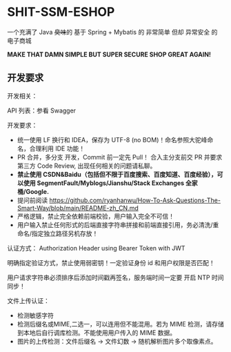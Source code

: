 # SHIT-SSM-ESHOP

一个充满了 Java <del>臭味</del>的 基于 Spring + Mybatis 的 非常简单 但却 异常安全 的 电子商城

**MAKE THAT DAMN SIMPLE BUT SUPER SECURE SHOP GREAT AGAIN!**

## 开发要求

开发相关：

API 列表：参看 Swagger

开发要求：

- 统一使用 LF 换行和 IDEA，保存为 UTF-8 (no BOM)！命名参照大驼峰命名，合理利用 IDE 功能！
- PR 合并，多分支 开发，Commit 前一定先 Pull！ 合入主分支前交 PR 并要求第三方 Code Review, 出现任何相关的问题请私聊。
- **禁止使用 CSDN&Baidu（包括但不限于百度搜索、百度知道、百度经验），可以使用 SegmentFault/Myblogs/Jianshu/Stack Exchanges 全家桶/Google.**
- 提问前阅读 https://github.com/ryanhanwu/How-To-Ask-Questions-The-Smart-Way/blob/main/README-zh_CN.md
- 严格逻辑，禁止完全依赖前端校验，用户输入完全不可信！
- 用户输入禁止任何形式的后端直接字符串拼接和前端直接引用，务必清洗/重命名/指定独立路径另机存放！

认证方式： Authorization Header using Bearer Token with JWT

明确指定验证方式，禁止使用弱密钥！一定验证身份 id 和用户权限是否匹配！

用户请求字符串必须排序后添加时间戳再签名，服务端时间一定要 开启 NTP 时间同步！

文件上传认证：

- 检测敏感字符
- 检测后缀名或MIME,二选一，可以连用但不能混用。若为 MIME 检测，请存储到本地后自行调库检测。不能使用用户传入的 MIME 数据。
- 图片的上传检测：文件后缀名 -> 文件幻数 -> 随机解析图片多个取像素点。
